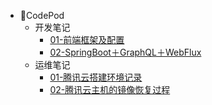 - 📖CodePod
    - 开发笔记
        - [01-前端框架及配置](blog/notes/codepod/develop/0001/)
        - [02-SpringBoot＋GraphQL＋WebFlux](blog/notes/codepod/develop/0002/)
    - 运维笔记
        - [01-腾讯云搭建环境记录](blog/notes/codepod/operation/0001/)
        - [02-腾讯云主机的镜像恢复过程](blog/notes/codepod/operation/0002/)
